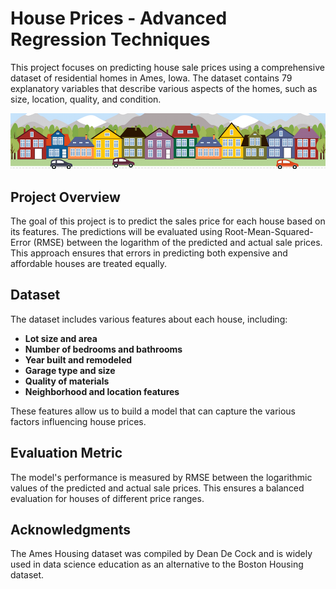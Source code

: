 # House Prices - Advanced Regression Techniques

This project focuses on predicting house sale prices using a comprehensive dataset of residential homes in Ames, Iowa. The dataset contains 79 explanatory variables that describe various aspects of the homes, such as size, location, quality, and condition.

![Main Image](house.png)

## Project Overview

The goal of this project is to predict the sales price for each house based on its features. The predictions will be evaluated using Root-Mean-Squared-Error (RMSE) between the logarithm of the predicted and actual sale prices. This approach ensures that errors in predicting both expensive and affordable houses are treated equally.

## Dataset

The dataset includes various features about each house, including:
- **Lot size and area**
- **Number of bedrooms and bathrooms**
- **Year built and remodeled**
- **Garage type and size**
- **Quality of materials**
- **Neighborhood and location features**

These features allow us to build a model that can capture the various factors influencing house prices.

## Evaluation Metric

The model's performance is measured by RMSE between the logarithmic values of the predicted and actual sale prices. This ensures a balanced evaluation for houses of different price ranges.

## Acknowledgments

The Ames Housing dataset was compiled by Dean De Cock and is widely used in data science education as an alternative to the Boston Housing dataset.

